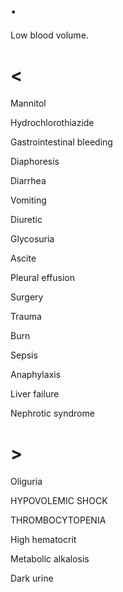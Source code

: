 # .

Low blood volume.

# <

Mannitol

Hydrochlorothiazide

Gastrointestinal bleeding

Diaphoresis

Diarrhea

Vomiting

Diuretic

Glycosuria

Ascite

Pleural effusion

Surgery

Trauma

Burn

Sepsis

Anaphylaxis

Liver failure

Nephrotic syndrome

# >

Oliguria

HYPOVOLEMIC SHOCK

THROMBOCYTOPENIA

High hematocrit

Metabolic alkalosis

Dark urine
